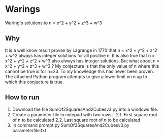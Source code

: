 # Warings
Waring's solutions to n = x^2 + y^2 + z^3 + w^3

## Why
It is a well know result proven by Lagrange in 1770 that n = x^2 + y^2 + z^2 + w^2 always has integer solutions for all positive n.
It is also true that n = x^2 + y^2 + z^2 + w^3 also always has integer solutions.
But what about n = x^2 + y^2 + z^3 + w^3 ?
My conjecture is that the only value of n where this cannot be true is for n=23.
To my knowledge this has never been proven.
The attached Python program attempts to give a lower limit on n up to which this conjecture is true.

## How to run
1. Download the file SumOf2SquaresAnd2Cubesv3.py into a windows file.
2. Create a parameter file in notepad with two rows:-
   2.1. First square root of n to be calculated
   2.2. Last square root of n to be calculated
3. In command prompt
   py SumOf2SquaresAnd2Cubesv3.py parameterfile.txt 
